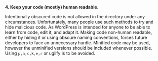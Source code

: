 **4. Keep your code (mostly) human readable.**

Intentionally obscured code is not allowed in the directory under any circumstances. Unfortunately, many people use such methods to try and hide malicious code. As WordPress is intended for anyone to be able to learn from code, edit it, and adapt it. Making code non-human readable, either by hiding it or using obscure naming conventions, forces future developers to face an unnecessary hurdle.  Minified code may be used, however the unminified versions should be included whenever possible. Using `p,a,c,k,e,r` or uglify is to be avoided.